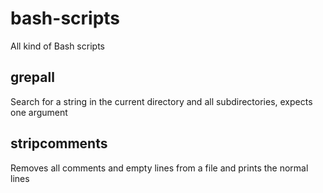 # bash-scripts

All kind of Bash scripts

## grepall

Search for a string in the current directory and all subdirectories, expects one argument

## stripcomments

Removes all comments and empty lines from a file and prints the normal lines
